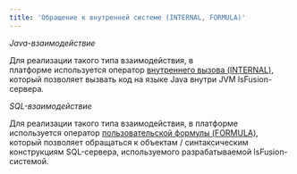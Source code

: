 ```yaml
---
title: 'Обращение к внутренней системе (INTERNAL, FORMULA)'
---
```


*Java-взаимодействие*

Для реализации такого типа взаимодействия, в платформе используется оператор [внутреннего вызова (INTERNAL)](Внутренний_вызов_INTERNAL.md), который позволяет вызвать код на языке Java внутри JVM lsFusion-сервера.

*SQL-взаимодействие*

Для реализации такого типа взаимодействия, в платформе используется оператор [пользовательской формулы (FORMULA)](Пользовательская_формула_FORMULA.md), который позволяет обращаться к объектам / синтаксическим конструкциям SQL-сервера, используемого разрабатываемой lsFusion-системой.
